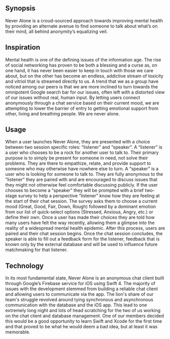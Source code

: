 ## Synopsis
Never Alone is a croud-sourced approach towards improving mental health by providing an alternate avenue to find someone to talk about what’s on their mind, all behind anonymity’s equalizing veil. 

## Inspiration
Mental health is one of _the_ defining issues of the information age. The rise of social networking has proven to be both a blessing and a curse as, on one hand, it has never been easier to keep in touch with those we care about, but on the other has become an endless, addictive stream of toxicity and vitriol that is streamed directly to us. A trend that we as a group have noticed among our peers is that we are more inclined to turn towards the omnipotent Google search bar for our issues, often left with a distorted view of our issues without real, human input. By letting users connect anonymously through a chat service based on their current mood, we are attempting to lower the barrier of entry to getting emotional support from other, living and breathing people. We are never alone.

## Usage
When a user launches Never Alone, they are presented with a choice between two session specific roles: “listener” and “speaker”. A “listener” is a user who chooses to be a rock for another user to talk to. Their primary purpose is to simply be present for someone in need, not solve their problems. They are there to empathize, relate, and provide support to someone who may otherwise have nowhere else to turn. A “speaker” is a user who is looking for someone to talk to. They are fully anonymous to the “listener” they are paired with and are encouraged to discuss issues that they might not  otherwise feel comfortable discussing publicly.
If the user chooses to become a “speaker” they will be prompted with a brief two-stage survey to help a perspective “listener” know how they are feeling at the start of their chat session. The survey asks them to choose a current mood (Great, Good, Fair, Down, Rough) followed by a dominant emotion from our list of quick-select options (Stressed, Anxious, Angry, etc.) or define their own. Once a user has made their choices they are told how many users have felt the way recently, allowing them a glimpse into the reality of a widespread mental health epidemic. After this process, users are paired and their chat session begins. Once the chat session concludes, the speaker is able to fill out a feedback form for the listener, feedback that is known only by the external database and will be used to influence future matchmaking for that listener.

## Technology
In its most fundamental state, Never Alone is an anonymous chat client built through Google’s Firebase service for iOS using Swift 4. The majority of issues with the development stemmed from building a reliable chat client and allowing users to communicate via the app. The lion's share of our team's struggle revolved around tying synchronous and asynchronous communication with the database and the iOS app. This lead to one extremely long night and lots of head scratching for the two of us working on the chat client and database management. One of our members decided this would be a good opportunity to learn Swift and Xcode for the first time and that proved to be what he would deem a bad idea, but at least it was memorable.
